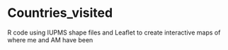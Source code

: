 # Countries_visited
R code using IUPMS shape files and Leaflet to create interactive maps of where me and AM have been
